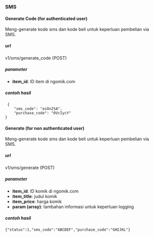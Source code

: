 ### SMS

#### Generate Code (for authenticated user)
Meng-generate kode sms dan kode beli untuk keperluan pembelian via SMS.

##### url
v1/sms/generate_code (POST)

##### parameter
* **item_id**: ID item di ngomik.com

##### contoh hasil
     {
        "sms_code": "eiOn2SA",
        "purchase_code": "0VcIycY"
    }
    
#### Generate (for non authenticated user)
Meng-generate kode sms dan kode beli untuk keperluan pembelian via SMS.

##### url
v1/sms/generate (POST)

##### parameter
* **item_id**: ID komik di ngomik.com
* **item_title**: judul komik
* **item_price**: harga komik
* **param (array)**: tambahan informasi untuk keperluan logging

##### contoh hasil
    {"status":1,"sms_code":"ABCDEF","purchase_code":"GHIJKL"}